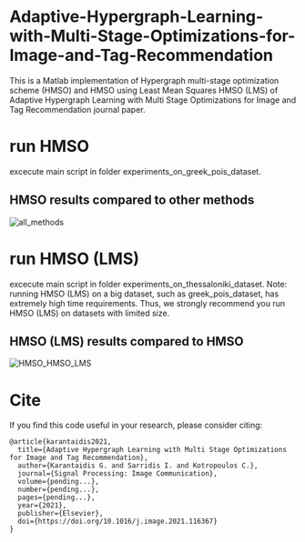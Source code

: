 # Adaptive-Hypergraph-Learning-with-Multi-Stage-Optimizations-for-Image-and-Tag-Recommendation
This is a Matlab implementation of Hypergraph multi-stage optimization scheme (HMSO) and HMSO using Least Mean Squares HMSO (LMS) of Adaptive Hypergraph Learning with Multi Stage Optimizations for Image and Tag Recommendation journal paper. 
# run HMSO
excecute main script in folder experiments_on_greek_pois_dataset.
## HMSO results compared to other methods
![all_methods](https://user-images.githubusercontent.com/33315386/123764807-cd592980-d8cd-11eb-893a-9621d821e8e0.png)

# run HMSO (LMS)
excecute main script in folder experiments_on_thessaloniki_dataset. Note: running HMSO (LMS) on a big dataset, such as greek_pois_dataset, has extremely high time requirements. Thus, we strongly recommend you run HMSO (LMS) on datasets with limited size.
## HMSO (LMS) results compared to HMSO
![HMSO_HMSO_LMS](https://user-images.githubusercontent.com/33315386/123765631-96374800-d8ce-11eb-8419-037225699452.png)

# Cite
If you find this code useful in your research, please consider citing:
```
@article{karantaidis2021,
  title={Adaptive Hypergraph Learning with Multi Stage Optimizations for Image and Tag Recommendation},
  author={Karantaidis G. and Sarridis I. and Kotropoulos C.},
  journal={Signal Processing: Image Communication},
  volume={pending...},
  number={pending...},
  pages={pending...},
  year={2021},
  publisher={Elsevier},
  doi={https://doi.org/10.1016/j.image.2021.116367}
}
```
